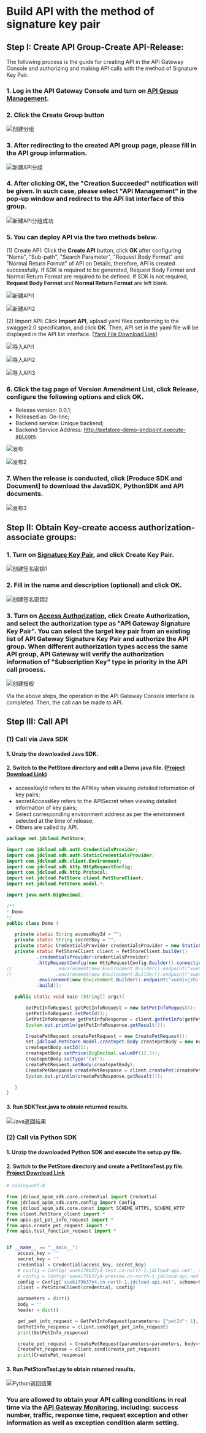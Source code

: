 # Build API with the method of signature key pair


## Step I: Create API Group-Create API-Release:

The following process is the guide for creating API in the API Gateway Console and authorizing and making API calls with the method of Signature Key Pair.


### 1. Log in the API Gateway Console and turn on [API Group Management](https://apigateway-console.jdcloud.com/apiGroupList).

### 2. Click the **Create Group** button

![创建分组](../../../../image/Internet-Middleware/API-Gateway/example_subkey_group.png)

### 3. After redirecting to the created API group page, please fill in the API group information.

![新建API分组](../../../../image/Internet-Middleware/API-Gateway/example_SignatureKey_apilist.png)

### 4. After clicking **OK**, the "Creation Succeeded" notification will be given. In such case, please select "API Management" in the pop-up window and redirect to the API list interface of this group.

![新建API分组成功](../../../../image/Internet-Middleware/API-Gateway/example_SignatureKey_apilist2.png)

### 5. You can deploy API via the two methods below.

(1) Create API: Click the **Create API** button, click **OK** after configuring "Name", "Sub-path", "Search Parameter", "Request Body Format" and "Normal Return Format" of API on Details, therefore, API is created successfully. If SDK is required to be generated, Request Body Format and Normal Return Format are required to be defined. If SDK is not required, **Request Body Format** and **Normal Return Format** are left blank.

![新建API1](../../../../image/Internet-Middleware/API-Gateway/example_subkey_createAPI_1.png)

![新建API2](../../../../image/Internet-Middleware/API-Gateway/example_subkey_createAPI_2.png)

(2) Import API: Click **Import API**, upload yaml files conforming to the swagger2.0 specification, and click **OK**. Then, API set in the yaml file will be displayed in the API list interface. ([Yaml File Download Link](https://apigateway.s3.cn-north-1.jdcloud-oss.com/demo/demo_PetStoreTest_Yaml.zip))

![导入API1](../../../../image/Internet-Middleware/API-Gateway/example_SignatureKey_apilist3.png)

![导入API2](../../../../image/Internet-Middleware/API-Gateway/example_subkey_createAPI_4.png)

![导入API3](../../../../image/Internet-Middleware/API-Gateway/example_SignatureKey_apilist4.png)


### 6. Click the tag page of **Version Amendment List**, click **Release**, configure the following options and click **OK**.

- Release version: 0.0.1;
- Released as: On-line;
- Backend service: Unique backend;
- Backend Service Address: http://petstore-demo-endpoint.execute-api.com.

![发布](../../../../image/Internet-Middleware/API-Gateway/example_subkey_deploy_1.png)

![发布2](../../../../image/Internet-Middleware/API-Gateway/example_subkey_deploy_2.png)

### 7. When the release is conducted, click [Produce SDK and Document] to download the JavaSDK, PythonSDK and API documents.

![发布3](../../../../image/Internet-Middleware/API-Gateway/example_SignatureKey_apilist5.png)


## Step II: Obtain Key-create access authorization-associate groups:

### 1. Turn on [Signature Key Pair](https://apigateway-console.jdcloud.com/accessSecretKey), and click **Create Key Pair**.

![创建签名密钥1](../../../../image/Internet-Middleware/API-Gateway/example_SignatureKey_createSignatureKey1.png)

### 2. Fill in the name and description (optional) and click **OK**.

![创建签名密钥2](../../../../image/Internet-Middleware/API-Gateway/example_SignatureKey_createSignatureKey2.png)

### 3. Turn on [Access Authorization](https://apigateway-console.jdcloud.com/authorizationList), click **Create Authorization**, and select the authorization type as "API Gateway Signature Key Pair". You can select the target key pair from an existing list of API Gateway Signature Key Pair and authorize the API group. When different authorization types access the same API group, API Gateway will verify the authorization information of "Subscription Key" type in priority in the API call process.

![创建授权](../../../../image/Internet-Middleware/API-Gateway/example_SignatureKey_createSignatureKey3.png)
    
    
Via the above steps, the operation in the API Gateway Console interface is completed. Then, the call can be made to API.
    
    
## Step III: Call API

### (1) Call via Java SDK

#### 1. 	Unzip the downloaded Java SDK.

#### 2.	Switch to the PetStore directory and edit a Demo.java file. ([Project Download Link](https://apigateway.s3.cn-north-1.jdcloud-oss.com/demo/demo_PetStoreTest_javaSDK_jdcloud.zip))

- accessKeyId refers to the APIKey when viewing detailed information of key pairs;
- secretAccessKey refers to the APISecret when viewing detailed information of key pairs;
- Select corresponding environment address as per the environment selected at the time of release;
- Others are called by API.
   
 ```Java
package net.jdcloud.PetStore;

import com.jdcloud.sdk.auth.CredentialsProvider;
import com.jdcloud.sdk.auth.StaticCredentialsProvider;
import com.jdcloud.sdk.client.Environment;
import com.jdcloud.sdk.http.HttpRequestConfig;
import com.jdcloud.sdk.http.Protocol;
import net.jdcloud.PetStore.client.PetStoreClient;
import net.jdcloud.PetStore.model.*;

import java.math.BigDecimal;

/**
 * Demo
 */
public class Demo {

    private static String accessKeyId = "";
    private static String secretKey = "";
    private static CredentialsProvider credentialsProvider = new StaticCredentialsProvider(accessKeyId, secretKey);
    private static PetStoreClient client = PetStoreClient.builder()
            .credentialsProvider(credentialsProvider)
            .httpRequestConfig(new HttpRequestConfig.Builder().connectionTimeout(10000).protocol(Protocol.HTTPS).build())
//                .environment(new Environment.Builder().endpoint("xue0ivjzhif3-test.cn-north-1.jdcloud-api.net").build()) // Test Environment Address
//                .environment(new Environment.Builder().endpoint("xue0ivjzhif3-preview.cn-north-1.jdcloud-api.net").build()) // Pre-release Environment Address
            .environment(new Environment.Builder().endpoint("xue0ivjzhif3.cn-north-1.jdcloud-api.net").build()) // On-line Environment Address
            .build();

    public static void main (String[] args){

        GetPetInfoRequest getPetInfoRequest = new GetPetInfoRequest();
        getPetInfoRequest.setPetId(1);
        GetPetInfoResponse getPetInfoResponse = client.getPetInfo(getPetInfoRequest);
        System.out.println(getPetInfoResponse.getResult());

        CreatePetRequest createPetRequest = new CreatePetRequest();
        net.jdcloud.PetStore.model.createpet.Body createpetBody = new net.jdcloud.PetStore.model.createpet.Body();
        createpetBody.setId(1);
        createpetBody.setPrice(BigDecimal.valueOf(12.3));
        createpetBody.setType("cat");
        createPetRequest.setBody(createpetBody);
        CreatePetResponse createPetResponse = client.createPet(createPetRequest);
        System.out.println(createPetResponse.getResult());

    }
}
```
#### 3.	 Run SDKTest.java to obtain returned results.

![Java返回结果](../../../../image/Internet-Middleware/API-Gateway/example_Java_return.png)


### (2) Call via Python SDK

#### 1.	Unzip the downloaded Python SDK and execute the setup.py file.

#### 2.	Switch to the PetStore directory and create a PetStoreTest.py file. [Project Download Link](https://apigateway.s3.cn-north-1.jdcloud-oss.com/demo/demo_PetStoreTest_pythonSDK_jdcloud.zip)

```Python
# coding=utf-8

from jdcloud_apim_sdk.core.credential import Credential
from jdcloud_apim_sdk.core.config import Config
from jdcloud_apim_sdk.core.const import SCHEME_HTTPS, SCHEME_HTTP
from client.PetStore_client import *
from apis.get_pet_info_request import *
from apis.create_pet_request import *
from apis.test_function_request import *


if __name__ == "__main__":
    access_key = ''
    secret_key = ''
    credential = Credential(access_key, secret_key)
    # config = Config('xueki79b37y4-test.cn-north-1.jdcloud-api.net', scheme=SCHEME_HTTPS) # Test Environment Address
    # config = Config('xueki79b37y4-preview.cn-north-1.jdcloud-api.net', scheme=SCHEME_HTTPS) # Pre-release Environment Address
    config = Config('xueki79b37y4.cn-north-1.jdcloud-api.net', scheme=SCHEME_HTTPS)  # On-line Environment Address
    client = PetStoreClient(credential, config)

    parameters = dict()
    body = ''
    header = dict()

    get_pet_info_request = GetPetInfoRequest(parameters= {"petId": 1}, body=body, header=header)
    GetPetInfo_response = client.send(get_pet_info_request)
    print(GetPetInfo_response)

    create_pet_request = CreatePetRequest(parameters=parameters, body={"id":1, "price": 12, "type": "cat"}, header=header)
    CreatePet_response = client.send(create_pet_request)
    print(CreatePet_response)
```


#### 3.	 Run PetStoreTest.py to obtain returned results.

![Python返回结果](../../../../image/Internet-Middleware/API-Gateway/example_Python_return.png)


### You are allowed to obtain your API calling conditions in real time via the [API Gateway Monitoring](http://cms-console-north-2a-backup.jdcloud.com/monitor/apigateway), including: success number, traffic, response time, request exception and other information as well as exception condition alarm setting.
